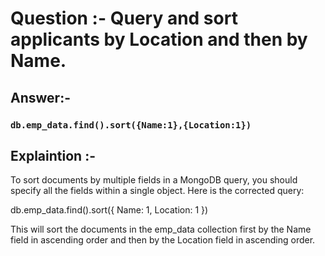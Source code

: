 # Question :-  Query and sort applicants by Location and then by Name.

## Answer:- 

 ###  `db.emp_data.find().sort({Name:1},{Location:1})`


## Explaintion :- 

To sort documents by multiple fields in a MongoDB query, you should specify all the fields within a single object. Here is the corrected query:

db.emp_data.find().sort({ Name: 1, Location: 1 })

This will sort the documents in the emp_data collection first by the Name field in ascending order and then by the Location field in ascending order.
